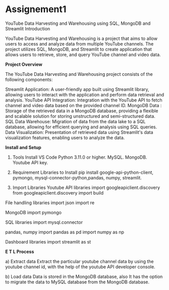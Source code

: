 # Assignement1
YouTube Data Harvesting and Warehousing using SQL, MongoDB and Streamlit
Introduction

YouTube Data Harvesting and Warehousing is a project that aims to allow users to access and analyze data from multiple YouTube channels. The project utilizes SQL, MongoDB, and Streamlit to create application that allows users to retrieve, store, and query YouTube channel and video data.

**Project Overview**

The YouTube Data Harvesting and Warehousing project consists of the following components:

Streamlit Application: A user-friendly app built using Streamlit library, allowing users to interact with the application and perform data retrieval and analysis.
YouTube API Integration: Integration with the YouTube API to fetch channel and video data based on the provided channel ID.
MongoDB Data : Storage of the retrieved data in a MongoDB database, providing a flexible and scalable solution for storing unstructured and semi-structured data.
SQL Data Warehouse: Migration of data from the data lake to a SQL database, allowing for efficient querying and analysis using SQL queries.
Data Visualization: Presentation of retrieved data using Streamlit's data visualization features, enabling users to analyze the data.

**Install and Setup**

1. Tools Install
VS Code
Python 3.11.0 or higher.
MySQL.
MongoDB.
Youtube API key.

2. Requirement Libraries to Install
pip install google-api-python-client, pymongo, mysql-connector-python,pandas, numpy, streamlit.

3. Import Libraries
Youtube API libraries
import googleapiclient.discovery
from googleapiclient.discovery import build

File handling libraries
import json
import re

MongoDB
import pymongo

SQL libraries
import mysql.connector

pandas, numpy
import pandas as pd
import numpy as np

Dashboard libraries
import streamlit as st

**E T L Process**

a) Extract data
Extract the particular youtube channel data by using the youtube channel id, with the help of the youtube API developer console.

b) Load data
Data is stored in the MongoDB database, also It has the option to migrate the data to MySQL database from the MongoDB database.



